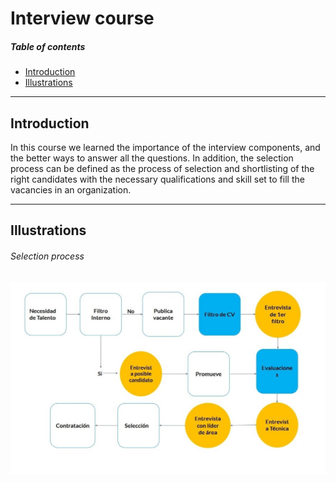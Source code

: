 # Interview course

##### Table of contents
* [Introduction](#introduction) 
* [Illustrations](#illustrations)
*******************************************************
## Introduction
In this course we learned the importance of the interview components, and the better ways to answer all the questions. In addition, the selection process can be defined as the process of selection and shortlisting of the right candidates with the necessary qualifications and skill set to fill the vacancies in an organization.
*******************************************************

## Illustrations
###### Selection process
![](images/1.jpg)


